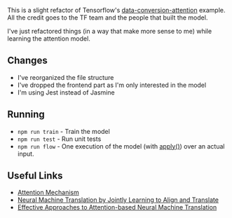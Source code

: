 This is a slight refactor of Tensorflow's [data-conversion-attention](https://github.com/tensorflow/tfjs-examples/tree/master/date-conversion-attention) example.
All the credit goes to the TF team and the people that built the model.

I've just refactored things (in a way that make more sense to me) while learning the attention model.

## Changes

- I've reorganized the file structure
- I've dropped the frontend part as I'm only interested in the model
- I'm using Jest instead of Jasmine

## Running

- `npm run train`   - Train the model
- `npm run test`    - Run unit tests
- `npm run flow`    - One execution of the model (with [apply()](https://js.tensorflow.org/api/latest/#tf.layers.Layer.apply)) over an actual input.

## Useful Links
- [Attention Mechanism](https://blog.floydhub.com/attention-mechanism/)
- [Neural Machine Translation by Jointly Learning to Align and Translate](https://arxiv.org/pdf/1409.0473.pdf)
- [Effective Approaches to Attention-based Neural Machine Translation](https://arxiv.org/abs/1508.04025)